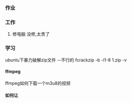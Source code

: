 ### 作业

### 工作
1. 修电脑    没修,太贵了


### 学习

ubuntu下暴力破解zip文件 --不行的
fcrackzip -b -l1-8 1.zip -v



#### ffmpeg
ffmpeg如何下载一个m3u8的视频




#### 如何让

